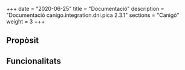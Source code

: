 +++
date        = "2020-06-25"
title       = "Documentació"
description = "Documentació canigo.integration.dni.pica 2.3.1"
sections    = "Canigó"
weight      = 3
+++

## Propòsit



## Funcionalitats
